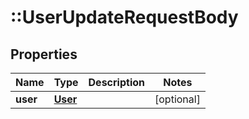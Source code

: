 # ::UserUpdateRequestBody

## Properties
Name | Type | Description | Notes
------------ | ------------- | ------------- | -------------
**user** | [**User**](User.md) |  | [optional] 


